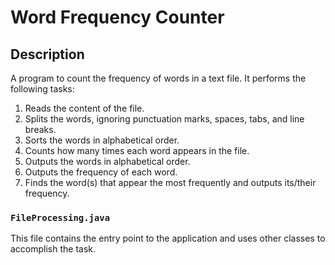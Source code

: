 # Word Frequency Counter

## Description

A program to count the frequency of words in a text file. It performs the following tasks:

1. Reads the content of the file.
2. Splits the words, ignoring punctuation marks, spaces, tabs, and line breaks.
3. Sorts the words in alphabetical order.
4. Counts how many times each word appears in the file.
5. Outputs the words in alphabetical order.
6. Outputs the frequency of each word.
7. Finds the word(s) that appear the most frequently and outputs its/their frequency.

### `FileProcessing.java`

This file contains the entry point to the application and uses other classes to accomplish the task.


